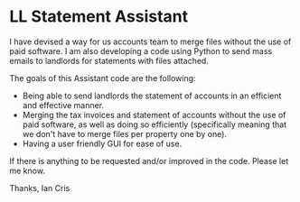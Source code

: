 # LL Statement Assistant
I have devised a way for us accounts team to merge files without the use of paid software. I am also developing a code using Python to send mass emails to landlords for statements with files attached. 

The goals of this Assistant code are the following:
- Being able to send landlords the statement of accounts in an efficient and effective manner.
- Merging the tax invoices and statement of accounts without the use of paid software, as well as doing so efficiently (specifically meaning that we don't have to merge files per property one by one).
- Having a user friendly GUI for ease of use.

If there is anything to be requested and/or improved in the code. Please let me know. 

Thanks,
Ian Cris
